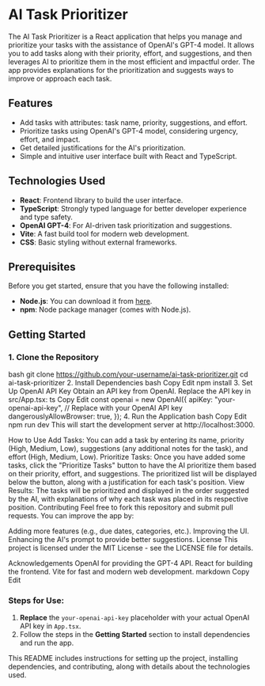 # AI Task Prioritizer

The AI Task Prioritizer is a React application that helps you manage and prioritize your tasks with the assistance of OpenAI's GPT-4 model. It allows you to add tasks along with their priority, effort, and suggestions, and then leverages AI to prioritize them in the most efficient and impactful order. The app provides explanations for the prioritization and suggests ways to improve or approach each task.

## Features

- Add tasks with attributes: task name, priority, suggestions, and effort.
- Prioritize tasks using OpenAI's GPT-4 model, considering urgency, effort, and impact.
- Get detailed justifications for the AI's prioritization.
- Simple and intuitive user interface built with React and TypeScript.

## Technologies Used

- **React**: Frontend library to build the user interface.
- **TypeScript**: Strongly typed language for better developer experience and type safety.
- **OpenAI GPT-4**: For AI-driven task prioritization and suggestions.
- **Vite**: A fast build tool for modern web development.
- **CSS**: Basic styling without external frameworks.

## Prerequisites

Before you get started, ensure that you have the following installed:

- **Node.js**: You can download it from [here](https://nodejs.org/).
- **npm**: Node package manager (comes with Node.js).

## Getting Started

### 1. Clone the Repository

bash
git clone https://github.com/your-username/ai-task-prioritizer.git
cd ai-task-prioritizer
2. Install Dependencies
bash
Copy
Edit
npm install
3. Set Up OpenAI API Key
Obtain an API key from OpenAI.
Replace the API key in src/App.tsx:
ts
Copy
Edit
const openai = new OpenAI({
  apiKey: "your-openai-api-key", // Replace with your OpenAI API key
  dangerouslyAllowBrowser: true,
});
4. Run the Application
bash
Copy
Edit
npm run dev
This will start the development server at http://localhost:3000.

How to Use
Add Tasks: You can add a task by entering its name, priority (High, Medium, Low), suggestions (any additional notes for the task), and effort (High, Medium, Low).
Prioritize Tasks: Once you have added some tasks, click the "Prioritize Tasks" button to have the AI prioritize them based on their priority, effort, and suggestions. The prioritized list will be displayed below the button, along with a justification for each task's position.
View Results: The tasks will be prioritized and displayed in the order suggested by the AI, with explanations of why each task was placed in its respective position.
Contributing
Feel free to fork this repository and submit pull requests. You can improve the app by:

Adding more features (e.g., due dates, categories, etc.).
Improving the UI.
Enhancing the AI's prompt to provide better suggestions.
License
This project is licensed under the MIT License - see the LICENSE file for details.

Acknowledgements
OpenAI for providing the GPT-4 API.
React for building the frontend.
Vite for fast and modern web development.
markdown
Copy
Edit

### Steps for Use:

1. **Replace** the `your-openai-api-key` placeholder with your actual OpenAI API key in `App.tsx`.
2. Follow the steps in the **Getting Started** section to install dependencies and run the app.

This README includes instructions for setting up the project, installing dependencies, and contributing, along with details about the technologies used.

